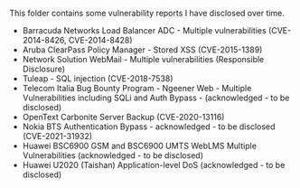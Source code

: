 This folder contains some vulnerability reports I have disclosed over time.
- Barracuda Networks Load Balancer ADC - Multiple vulnerabilities (CVE-2014-8426, CVE-2014-8428)
- Aruba ClearPass Policy Manager - Stored XSS (CVE-2015-1389)
- Network Solution WebMail - Multiple vulnerabilities (Responsible Disclosure)
- Tuleap - SQL injection (CVE-2018-7538)
- Telecom Italia Bug Bounty Program - Ngeener Web - Multiple Vulnerabilities including SQLi and Auth Bypass - (acknowledged - to be disclosed)
- OpenText Carbonite Server Backup (CVE-2020-13116)
- Nokia BTS Authentication Bypass - acknowledged - to be disclosed (CVE-2021-31932)
- Huawei BSC6900 GSM and BSC6900 UMTS WebLMS Multiple Vulnerabilities (acknowledged - to be disclosed)
- Huawei U2020 (Taishan) Application-level DoS (acknowledged - to be disclosed)
